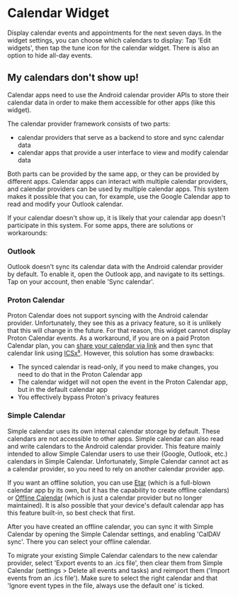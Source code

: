 # Calendar Widget

Display calendar events and appointments for the next seven days. In the widget settings, you can
choose which calendars to display: Tap 'Edit widgets', then tap the <span class="material-symbols-rounded">tune</span> icon for the
calendar widget. There is also an option to hide all-day events.

## My calendars don't show up!

Calendar apps need to use the Android calendar provider APIs to store their calendar data in order
to make them accessible for other apps (like this widget).

The calendar provider framework consists of two parts:

- calendar providers that serve as a backend to store and sync calendar data
- calendar apps that provide a user interface to view and modify calendar data

Both parts can be provided by the same app, or they can be provided by different apps. Calendar apps
can interact with multiple calendar providers, and calendar providers can be used by multiple calendar
apps. This system makes it possible that you can, for example, use the Google Calendar app to read
and modify your Outlook calendar.

If your calendar doesn't show up, it is
likely that your calendar app doesn't participate in this system. For some apps, there are solutions
or workarounds:

### Outlook

Outlook doesn't sync its calendar data with the Android calendar provider by default. To enable it,
open the Outlook app, and navigate to its settings. Tap on your account, then enable 'Sync calendar'.

### Proton Calendar

Proton Calendar does not support syncing with the Android calendar provider. Unfortunately, they
see this as a privacy feature, so it is unlikely that this will change in the future. For that reason,
this widget cannot display Proton Calendar events. As a workaround, if you are on a paid Proton Calendar
plan, you can [share your calendar via link](https://proton.me/support/share-calendar-via-link) and
then sync that calendar link using [ICSx⁵](https://f-droid.org/de/packages/at.bitfire.icsdroid/). However,
this solution has some drawbacks:

- The synced calendar is read-only, if you need to make changes, you need to do that in the Proton Calendar app
- The calendar widget will not open the event in the Proton Calendar app, but in the default calendar app
- You effectively bypass Proton's privacy features

### Simple Calendar

Simple calendar uses its own internal calendar storage by default. These calendars are not accessible
to other apps. Simple calendar can also read and write calendars to the Android calendar provider.
This feature mainly intended to allow Simple Calendar users to use their (Google, Outlook, etc.)
calendars in Simple Calendar. Unfortunately, Simple Calendar cannot act as a calendar provider, so
you need to rely on another calendar provider app.

If you want an offline solution, you
can use [Etar](https://f-droid.org/de/packages/ws.xsoh.etar/) (which is a full-blown calendar app by
its own, but it has the capability to create offline calendars) or
[Offline Calendar](https://f-droid.org/de/packages/org.sufficientlysecure.localcalendar/) (which is
just a calendar provider but no longer maintained). It is also possible that your device's default
calendar app has this feature built-in, so best check that first.

After you have created an offline calendar, you can sync it with Simple Calendar by opening the
Simple Calendar settings, and enabling 'CalDAV sync'. There you can select your offline calendar.

To migrate your existing Simple Calendar calendars to the new calendar provider, select
'Export events to an .ics file', then clear them from Simple Calendar (settings > Delete all events and tasks)
and reimport them ('Import events from an .ics file'). Make sure to select the right calendar
and that 'Ignore event types in the file, always use the default one' is ticked.
